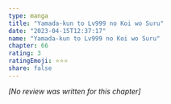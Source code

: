 ```yaml
---
type: manga
title: "Yamada-kun to Lv999 no Koi wo Suru"
date: "2023-04-15T12:37:17"
name: "Yamada-kun to Lv999 no Koi wo Suru"
chapter: 66
rating: 3
ratingEmoji: ⭐️⭐️⭐️
share: false
---
```


*[No review was written for this chapter]*
